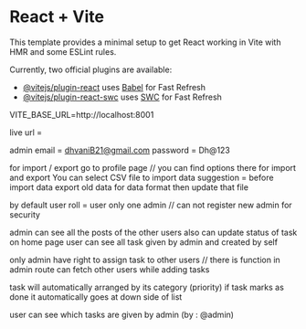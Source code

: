 # React + Vite

This template provides a minimal setup to get React working in Vite with HMR and some ESLint rules.

Currently, two official plugins are available:

- [@vitejs/plugin-react](https://github.com/vitejs/vite-plugin-react/blob/main/packages/plugin-react/README.md) uses [Babel](https://babeljs.io/) for Fast Refresh
- [@vitejs/plugin-react-swc](https://github.com/vitejs/vite-plugin-react-swc) uses [SWC](https://swc.rs/) for Fast Refresh

VITE_BASE_URL=http://localhost:8001

live url =

admin email = dhvaniB21@gmail.com
password = Dh@123

for import / export
go to profile page // you can find options there for import and export
You can select CSV file to import data
suggestion = before import data export old data for data format then update that file

by default user roll = user
only one admin // can not register new admin for security

admin can see all the posts of the other users also can update status of task
on home page user can see all task given by admin and created by self

only admin have right to assign task to other users // there is function in admin route can
fetch other users while adding tasks

task will automatically arranged by its category (priority)
if task marks as done it automatically goes at down side of list

user can see which tasks are given by admin (by : @admin)
